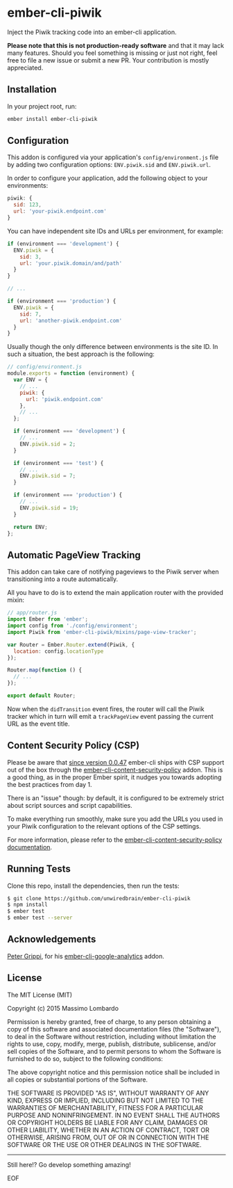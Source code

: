 # ember-cli-piwik

Inject the Piwik tracking code into an ember-cli application.

**Please note that this is not production-ready software** and that it may lack 
many features. Should you feel something is missing or just not right, feel free 
to file a new issue or submit a new PR. Your contribution is mostly appreciated.

## Installation

In your project root, run:

```bash
ember install ember-cli-piwik
```

## Configuration

This addon is configured via your application's `config/environment.js` file by 
adding two configuration options: `ENV.piwik.sid` and `ENV.piwik.url`.

In order to configure your application, add the following object to your 
environments:

```javascript
piwik: {
  sid: 123,
  url: 'your-piwik.endpoint.com'
}
```

You can have independent site IDs and URLs per environment, for example:

```javascript
if (environment === 'development') {
  ENV.piwik = {
    sid: 3,
    url: 'your.piwik.domain/and/path'
  }
}

// ...

if (environment === 'production') {
  ENV.piwik = {
    sid: 7,
    url: 'another-piwik.endpoint.com'
  }
}
```

Usually though the only difference between environments is the site ID. In such 
a situation, the best approach is the following:

```javascript
// config/environment.js
module.exports = function (environment) {
  var ENV = {
    // ...
    piwik: {
      url: 'piwik.endpoint.com'
    },
    // ...
  };

  if (environment === 'development') {
    // ...
    ENV.piwik.sid = 2;
  }

  if (environment === 'test') {
    // ...
    ENV.piwik.sid = 7;
  }

  if (environment === 'production') {
    // ...
    ENV.piwik.sid = 19;
  }

  return ENV;
};
```

## Automatic PageView Tracking

This addon can take care of notifying pageviews to the Piwik server when 
transitioning into a route automatically.

All you have to do is to extend the main application router with the provided 
mixin:

```javascript
// app/router.js
import Ember from 'ember';
import config from './config/environment';
import Piwik from 'ember-cli-piwik/mixins/page-view-tracker';

var Router = Ember.Router.extend(Piwik, {
  location: config.locationType
});

Router.map(function () {
  // ...
});

export default Router;
```

Now when the `didTransition` event fires, the router will call the Piwik tracker 
which in turn will emit a `trackPageView` event passing the current URL as the 
event title.

## Content Security Policy (CSP)

Please be aware that [since version 0.0.47][1] ember-cli ships with CSP support 
out of the box through the [ember-cli-content-security-policy][2] addon. 
This is a good thing, as in the proper Ember spirit, it nudges you towards 
adopting the best practices from day 1.

There is an "issue" though: by default, it is configured to be extremely strict 
about script sources and script capabilities.

To make everything run smoothly, make sure you add the URLs you used in your 
Piwik configuration to the relevant options of the CSP settings.

For more information, please refer to the [ember-cli-content-security-policy 
documentation][3].

[1]: https://github.com/ember-cli/ember-cli/releases/tag/v0.0.47
[2]: https://github.com/rwjblue/ember-cli-content-security-policy
[3]: https://github.com/rwjblue/ember-cli-content-security-policy/blob/master/README.md

## Running Tests

Clone this repo, install the dependencies, then run the tests:

```bash
$ git clone https://github.com/unwiredbrain/ember-cli-piwik
$ npm install
$ ember test
$ ember test --server
```

## Acknowledgements

[Peter Grippi][4], for his [ember-cli-google-analytics][5] addon.

[4]: https://github.com/pgrippi
[5]: https://github.com/pgrippi/ember-cli-google-analytics

## License

The MIT License (MIT)

Copyright (c) 2015 Massimo Lombardo

Permission is hereby granted, free of charge, to any person obtaining a copy
of this software and associated documentation files (the "Software"), to deal
in the Software without restriction, including without limitation the rights
to use, copy, modify, merge, publish, distribute, sublicense, and/or sell
copies of the Software, and to permit persons to whom the Software is
furnished to do so, subject to the following conditions:

The above copyright notice and this permission notice shall be included in
all copies or substantial portions of the Software.

THE SOFTWARE IS PROVIDED "AS IS", WITHOUT WARRANTY OF ANY KIND, EXPRESS OR
IMPLIED, INCLUDING BUT NOT LIMITED TO THE WARRANTIES OF MERCHANTABILITY,
FITNESS FOR A PARTICULAR PURPOSE AND NONINFRINGEMENT. IN NO EVENT SHALL THE
AUTHORS OR COPYRIGHT HOLDERS BE LIABLE FOR ANY CLAIM, DAMAGES OR OTHER
LIABILITY, WHETHER IN AN ACTION OF CONTRACT, TORT OR OTHERWISE, ARISING FROM,
OUT OF OR IN CONNECTION WITH THE SOFTWARE OR THE USE OR OTHER DEALINGS IN
THE SOFTWARE.

---

Still here!? Go develop something amazing!

EOF
